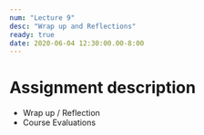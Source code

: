 ```yaml
---
num: "Lecture 9"
desc: "Wrap up and Reflections"
ready: true
date: 2020-06-04 12:30:00.00-8:00
---
```


# Assignment description

* Wrap up / Reflection
* Course Evaluations

